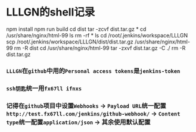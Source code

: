 # LLLGN的shell记录

npm install
npm run build
cd dist
tar -zcvf dist.tar.gz *
cd /usr/share/nginx/html-99
ls
rm -rf *
ls
cd /root/.jenkins/workspace/LLLGN
scp /root/.jenkins/workspace/LLLGN/dist/dist.tar.gz /usr/share/nginx/html-99
rm -R dist
cd /usr/share/nginx/html-99
tar -zxvf dist.tar.gz -C ./
rm -R dist.tar.gz


### `LLLGN`在`github`中用的`Personal access tokens`是`jenkins-token`  
### `ssh钥匙`统一用`fx67ll ifnxs`  
### 记得在`github`项目中设置`Webhooks` -> `Payload URL`统一配置`http://test.fx67ll.com/jenkins/github-webhook/` -> `Content type`统一配置`application/json` -> 其余使用默认配置  
